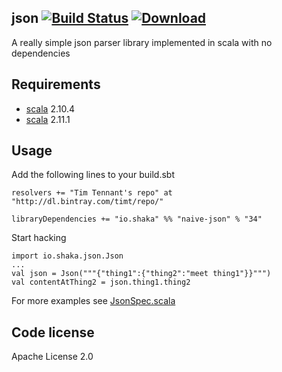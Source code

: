 json    [![Build Status](https://travis-ci.org/timt/naive-json.png?branch=master)](https://travis-ci.org/timt/naive-json) [ ![Download](https://api.bintray.com/packages/timt/repo/naive-json/images/download.png) ](https://bintray.com/timt/repo/naive-json/_latestVersion)
----
A really simple json parser library implemented in scala with no dependencies

Requirements
------------

* [scala](http://www.scala-lang.org) 2.10.4
* [scala](http://www.scala-lang.org) 2.11.1


Usage
-----
Add the following lines to your build.sbt

    resolvers += "Tim Tennant's repo" at "http://dl.bintray.com/timt/repo/"

    libraryDependencies += "io.shaka" %% "naive-json" % "34"

Start hacking

    import io.shaka.json.Json
    ...
    val json = Json("""{"thing1":{"thing2":"meet thing1"}}""")
    val contentAtThing2 = json.thing1.thing2

For more examples see [JsonSpec.scala](https://github.com/timt/json/blob/master/src/test/scala/io/shaka/json/JsonSpec.scala)

Code license
------------
Apache License 2.0
